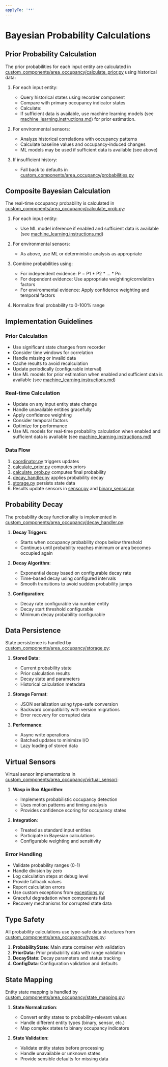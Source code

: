 ```yaml
---
applyTo: '**'
---
```

# Bayesian Probability Calculations

## Prior Probability Calculation

The prior probabilities for each input entity are calculated in [custom_components/area_occupancy/calculate_prior.py](mdc:custom_components/area_occupancy/calculate_prior.py) using historical data:

1. For each input entity:
   - Query historical states using recorder component
   - Compare with primary occupancy indicator states
   - Calculate:
   - If sufficient data is available, use machine learning models (see [machine_learning.instructions.md](./.github/instructions/machine_learning.instructions.md)) for prior estimation.

2. For environmental sensors:
   - Analyze historical correlations with occupancy patterns
   - Calculate baseline values and occupancy-induced changes
   - ML models may be used if sufficient data is available (see above)

3. If insufficient history:
   - Fall back to defaults in [custom_components/area_occupancy/probabilities.py](mdc:custom_components/area_occupancy/probabilities.py)

## Composite Bayesian Calculation

The real-time occupancy probability is calculated in [custom_components/area_occupancy/calculate_prob.py](mdc:custom_components/area_occupancy/calculate_prob.py):

1. For each input entity:
   - Use ML model inference if enabled and sufficient data is available (see [machine_learning.instructions.md](./.github/instructions/machine_learning.instructions.md))
2. For environmental sensors:
   - As above, use ML or deterministic analysis as appropriate

3. Combine probabilities using:
   - For independent evidence: P = P1 * P2 * ... * Pn
   - For dependent evidence: Use appropriate weighting/correlation factors
   - For environmental evidence: Apply confidence weighting and temporal factors

4. Normalize final probability to 0-100% range

## Implementation Guidelines

### Prior Calculation
- Use significant state changes from recorder
- Consider time windows for correlation
- Handle missing or invalid data
- Cache results to avoid recalculation
- Update periodically (configurable interval)
- Use ML models for prior estimation when enabled and sufficient data is available (see [machine_learning.instructions.md](./.github/instructions/machine_learning.instructions.md))

### Real-time Calculation
- Update on any input entity state change
- Handle unavailable entities gracefully
- Apply confidence weighting
- Consider temporal factors
- Optimize for performance
- Use ML models for real-time probability calculation when enabled and sufficient data is available (see [machine_learning.instructions.md](./.github/instructions/machine_learning.instructions.md))

### Data Flow
1. [coordinator.py](mdc:custom_components/area_occupancy/coordinator.py) triggers updates
2. [calculate_prior.py](mdc:custom_components/area_occupancy/calculate_prior.py) computes priors
3. [calculate_prob.py](mdc:custom_components/area_occupancy/calculate_prob.py) computes final probability
4. [decay_handler.py](mdc:custom_components/area_occupancy/decay_handler.py) applies probability decay
5. [storage.py](mdc:custom_components/area_occupancy/storage.py) persists state data
6. Results update sensors in [sensor.py](mdc:custom_components/area_occupancy/sensor.py) and [binary_sensor.py](mdc:custom_components/area_occupancy/binary_sensor.py)

## Probability Decay

The probability decay functionality is implemented in [custom_components/area_occupancy/decay_handler.py](mdc:custom_components/area_occupancy/decay_handler.py):

1. **Decay Triggers**:
   - Starts when occupancy probability drops below threshold
   - Continues until probability reaches minimum or area becomes occupied again

2. **Decay Algorithm**:
   - Exponential decay based on configurable decay rate
   - Time-based decay using configured intervals
   - Smooth transitions to avoid sudden probability jumps

3. **Configuration**:
   - Decay rate configurable via number entity
   - Decay start threshold configurable
   - Minimum decay probability configurable

## Data Persistence

State persistence is handled by [custom_components/area_occupancy/storage.py](mdc:custom_components/area_occupancy/storage.py):

1. **Stored Data**:
   - Current probability state
   - Prior calculation results
   - Decay state and parameters
   - Historical calculation metadata

2. **Storage Format**:
   - JSON serialization using type-safe conversion
   - Backward compatibility with version migrations
   - Error recovery for corrupted data

3. **Performance**:
   - Async write operations
   - Batched updates to minimize I/O
   - Lazy loading of stored data

## Virtual Sensors

Virtual sensor implementations in [custom_components/area_occupancy/virtual_sensor/](mdc:custom_components/area_occupancy/virtual_sensor/):

1. **Wasp in Box Algorithm**:
   - Implements probabilistic occupancy detection
   - Uses motion patterns and timing analysis
   - Provides confidence scoring for occupancy states

2. **Integration**:
   - Treated as standard input entities
   - Participate in Bayesian calculations
   - Configurable weighting and sensitivity

### Error Handling
- Validate probability ranges (0-1)
- Handle division by zero
- Log calculation steps at debug level
- Provide fallback values
- Report calculation errors
- Use custom exceptions from [exceptions.py](mdc:custom_components/area_occupancy/exceptions.py)
- Graceful degradation when components fail
- Recovery mechanisms for corrupted state data

## Type Safety

All probability calculations use type-safe data structures from [custom_components/area_occupancy/types.py](mdc:custom_components/area_occupancy/types.py):

1. **ProbabilityState**: Main state container with validation
2. **PriorData**: Prior probability data with range validation  
3. **DecayState**: Decay parameters and status tracking
4. **ConfigData**: Configuration validation and defaults

## State Mapping

Entity state mapping is handled by [custom_components/area_occupancy/state_mapping.py](mdc:custom_components/area_occupancy/state_mapping.py):

1. **State Normalization**:
   - Convert entity states to probability-relevant values
   - Handle different entity types (binary, sensor, etc.)
   - Map complex states to binary occupancy indicators

2. **State Validation**:
   - Validate entity states before processing
   - Handle unavailable or unknown states
   - Provide sensible defaults for missing data

